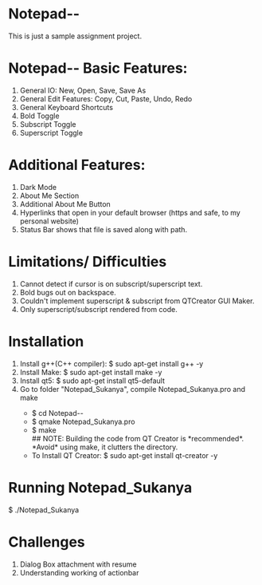 # Notepad--
 
This is just a sample assignment project.

# Notepad-- Basic Features:
1. General IO: New, Open, Save, Save As
2. General Edit Features: Copy, Cut, Paste, Undo, Redo
3. General Keyboard Shortcuts
4. Bold Toggle
5. Subscript Toggle
6. Superscript Toggle

# Additional Features:
1. Dark Mode
2. About Me Section
3. Additional About Me Button
4. Hyperlinks that open in your default browser (https and safe, to my personal website)
5. Status Bar shows that file is saved along with path.

# Limitations/ Difficulties
1. Cannot detect if cursor is on subscript/superscript text.
2. Bold bugs out on backspace.
3. Couldn't implement superscript & subscript from QTCreator GUI Maker.
4. Only superscript/subscript rendered from code.

# Installation
<ol>
    <li> Install g++(C++ compiler): $ sudo apt-get install g++ -y </li>
    <li> Install Make: $ sudo apt-get install make -y </li>
    <li> Install qt5: $ sudo apt-get install qt5-default </li> 
    <li>  Go to folder "Notepad_Sukanya", compile Notepad_Sukanya.pro and make </li> 
     <ul>
             <li> $ cd Notepad-- </li>
             <li> $ qmake Notepad_Sukanya.pro </li>
             <li> $ make </li>
             ## NOTE: Building the code from QT Creator is *recommended*. *Avoid* using make, it clutters the directory.
                 <li>To Install QT Creator: $ sudo apt-get install qt-creator -y </li>
    </ul>
</ol>

# Running Notepad_Sukanya
$ ./Notepad_Sukanya

# Challenges
1. Dialog Box attachment with resume
2. Understanding working of actionbar
